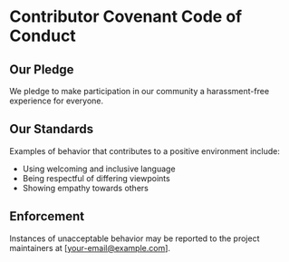 # Contributor Covenant Code of Conduct

## Our Pledge
We pledge to make participation in our community a harassment-free experience for everyone.

## Our Standards
Examples of behavior that contributes to a positive environment include:
- Using welcoming and inclusive language
- Being respectful of differing viewpoints
- Showing empathy towards others

## Enforcement
Instances of unacceptable behavior may be reported to the project maintainers at [your-email@example.com].

